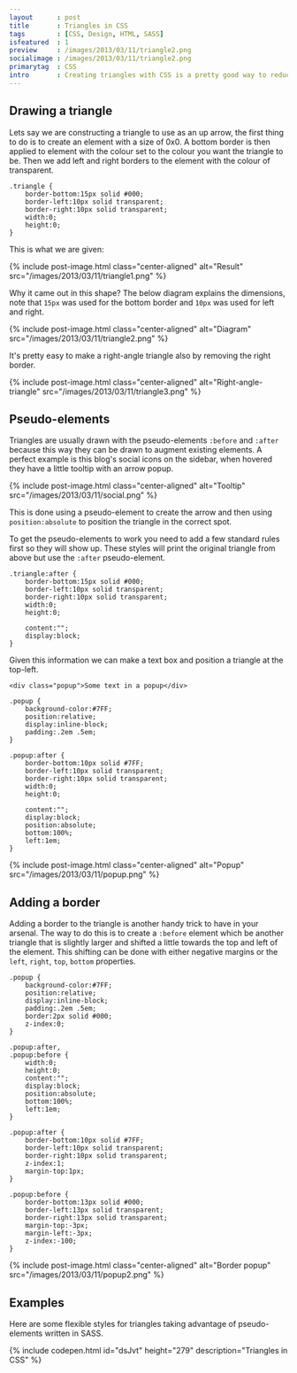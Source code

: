 ```yaml
---
layout      : post
title       : Triangles in CSS
tags        : [CSS, Design, HTML, SASS]
isfeatured  : 1
preview     : /images/2013/03/11/triangle2.png
socialimage : /images/2013/03/11/triangle2.png
primarytag  : CSS
intro       : Creating triangles with CSS is a pretty good way to reduce the amount of image dependencies within an application. They're a bit tricky to get your head around at first but once you understand them it's really easy.
---
```


## Drawing a triangle

Lets say we are constructing a triangle to use as an up arrow, the first thing to do is to create an element with a size of 0x0. A bottom border is then applied to element with the colour set to the colour you want the triangle to be. Then we add left and right borders to the element with the colour of transparent.

<!--prettify lang=css-->
    .triangle {
        border-bottom:15px solid #000;
        border-left:10px solid transparent;
        border-right:10px solid transparent;
        width:0;
        height:0;
    }

This is what we are given:

{% include post-image.html class="center-aligned" alt="Result" src="/images/2013/03/11/triangle1.png" %}

Why it came out in this shape? The below diagram explains the dimensions, note that `15px` was used for the bottom border and `10px` was used for left and right.

{% include post-image.html class="center-aligned" alt="Diagram" src="/images/2013/03/11/triangle2.png" %}

It's pretty easy to make a right-angle triangle also by removing the right border.

{% include post-image.html class="center-aligned" alt="Right-angle-triangle" src="/images/2013/03/11/triangle3.png" %}



## Pseudo-elements

Triangles are usually drawn with the pseudo-elements `:before` and `:after` because this way they can be drawn to augment existing elements. A perfect example is this blog's social icons on the sidebar, when hovered they have a little tooltip with an arrow popup.

{% include post-image.html class="center-aligned" alt="Tooltip" src="/images/2013/03/11/social.png" %}

This is done using a pseudo-element to create the arrow and then using `position:absolute` to position the triangle in the correct spot.

To get the pseudo-elements to work you need to add a few standard rules first so they will show up. These styles will print the original triangle from above but use the `:after` pseudo-element.

<!--prettify lang=css-->
    .triangle:after {
        border-bottom:15px solid #000;
        border-left:10px solid transparent;
        border-right:10px solid transparent;
        width:0;
        height:0;

        content:"";
        display:block;
    }

Given this information we can make a text box and position a triangle at the top-left.

<!--prettify lang=html-->
    <div class="popup">Some text in a popup</div>

<!--prettify lang=css-->
    .popup {
        background-color:#7FF;
        position:relative;
        display:inline-block;
        padding:.2em .5em;
    }

    .popup:after {
        border-bottom:10px solid #7FF;
        border-left:10px solid transparent;
        border-right:10px solid transparent;
        width:0;
        height:0;

        content:"";
        display:block;
        position:absolute;
        bottom:100%;
        left:1em;
    }

{% include post-image.html class="center-aligned" alt="Popup" src="/images/2013/03/11/popup.png" %}



## Adding a border

Adding a border to the triangle is another handy trick to have in your arsenal. The way to do this is to create a `:before` element which be another triangle that is slightly larger and shifted a little towards the top and left of the element. This shifting can be done with either negative margins or the `left`, `right`, `top`, `bottom` properties.

<!--prettify lang=css-->
    .popup {
        background-color:#7FF;
        position:relative;
        display:inline-block;
        padding:.2em .5em;
        border:2px solid #000;
        z-index:0;
    }

    .popup:after,
    .popup:before {
        width:0;
        height:0;
        content:"";
        display:block;
        position:absolute;
        bottom:100%;
        left:1em;
    }

    .popup:after {
        border-bottom:10px solid #7FF;
        border-left:10px solid transparent;
        border-right:10px solid transparent;
        z-index:1;
        margin-top:1px;
    }

    .popup:before {
        border-bottom:13px solid #000;
        border-left:13px solid transparent;
        border-right:13px solid transparent;
        margin-top:-3px;
        margin-left:-3px;
        z-index:-100;
    }

{% include post-image.html class="center-aligned" alt="Border popup" src="/images/2013/03/11/popup2.png" %}



## Examples

Here are some flexible styles for triangles taking advantage of pseudo-elements written in SASS.

{% include codepen.html id="dsJvt" height="279" description="Triangles in CSS" %}